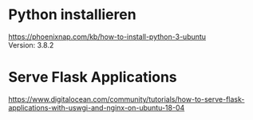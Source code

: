 # Python installieren
https://phoenixnap.com/kb/how-to-install-python-3-ubuntu  
Version: 3.8.2

# Serve Flask Applications
https://www.digitalocean.com/community/tutorials/how-to-serve-flask-applications-with-uswgi-and-nginx-on-ubuntu-18-04
